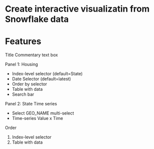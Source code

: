 # Create interactive visualizatin from Snowflake data


# Features 

Title
Commentary text box

Panel 1: Housing
* Index-level selector (default=State)
* Date Selector (default=latest)
* Order by selector
* Table with data 
* Search bar

Panel 2: State Time series 
* Select GEO_NAME multi-select
* Time-series Value x Time




Order
1. Index-level selector
2. Table with data 
